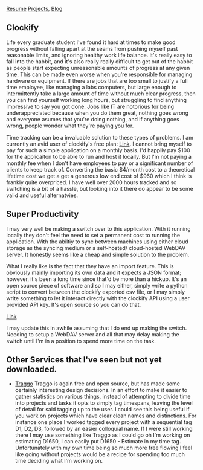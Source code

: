 [Resume](../resume_page.md) [Projects](../projects.md), [Blog](../blog.md)


## Clockify

Life every graduate student I've found it hard at times to make good progress without falling apart at the seams from pushing myself past reasonable limits, and ignoring healthy work life balance. It's really easy to fall into the habbit, and it's also really really difficult to get out of the habbit as people start expecting unreasonable amounts of progress at any given time. This can be made even worse when you're responsible for managing hardware or equipment. If there are jobs that are too small to justify a full time employee, like managing a labs computers, but large enough to intermittently take a large amount of time without much clear progress, then you can find yourself working long hours, but struggling to find anything impressive to say you got done. Jobs like IT are notorious for being underappreciated because when you do them great, nothing goes wrong and everyone asumes that you're doing nothing, and if anything goes wrong, people wonder what they're paying you for. 

Time tracking can be a invaluable solution to these types of problems. I am currently an avid user of clockify's free plan: [Link](https://clockify.me/pricing). I cannot bring myself to pay for such a simple application on a monthly basis. I'd happily pay $100 for the applicaiton to be able to run and host it locally. But I'm not paying a monthly fee when I don't have employees to pay or a significant number of clients to keep track of. Converting the basic $4/month cost to a theoretical lifetime cost we get a get a generous low end cost of $960 which I think is frankly quite overpriced. I have well over 2000 hours tracked and so switching is a bit of a hassle, but looking into it there do appear to be some valid and useful alternatvies. 

## Super Productivity

I may very well be making a switch over to this application. With it running locally they don't feel the need to set a permanent cost to running the application. With the abiltiy to sync between machines using either cloud storage as the syncing medium or a self-hosted/ cloud-hosted WebDAV server. It honestly seems like a cheap and simple solution to the problem. 

What I really like is the fact that they have an import feature. This is obviously mainly importing its own data and it expects a JSON format; however, it's been a long time since that'd be more than a hickup. It's an open source piece of software and so I may either, simply write a python script to convert between the clockify exported csv file, or I may simply write something to let it interact directly with the clockify API using a user provided API key. It's open source so you can do that. 

[Link](https://super-productivity.com/)

I may update this in awhile assuming that I do end up making the switch. Needing to setup a WebDAV server and all that may delay making the switch until I'm in a position to spend more time on the task. 

## Other Services that I've seen but not yet downloaded. 

- [Traggo](https://traggo.net/) Traggo is again free and open source, but has made some certainly interesting design decisions. In an effort to make it easier to gather statistics on various things, instead of attempting to divide time into projects and tasks it opts to simply tag timespans, leaving the level of detail for said tagging up to the user. I could see this being useful if you work on projects which have clear clean names and distinctions. For instance one place I worked tagged every project with a sequential tag D1, D2, D3, followed by an easier colloquial name. If I were still working there I may use something like Traggo as I could go oh I'm working on estimating D1650, I can easily put D1650 - Estimate in my time tag. Unfortunately with my own time being so much more free flowing I feel like going without projects would be a recipe for spending too much time deciding what I'm working on. 